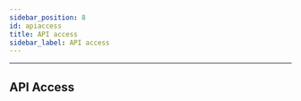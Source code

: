 ```yaml
---
sidebar_position: 8
id: apiaccess
title: API access
sidebar_label: API access
---
```


---

## API Access

